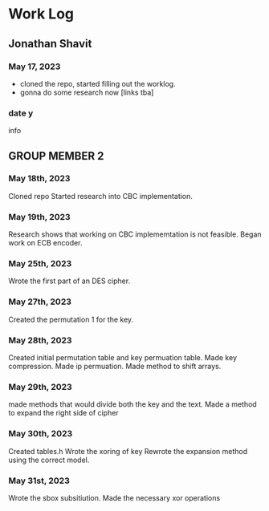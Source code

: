 # Work Log

## Jonathan Shavit

### May 17, 2023

- cloned the repo, started filling out the worklog.
- gonna do some research now [links tba]

### date y

info


## GROUP MEMBER 2

### May 18th, 2023
Cloned repo
Started research into CBC implementation.
### May 19th, 2023
Research shows that working on CBC implememtation is not feasible.
Began work on ECB encoder.


### May 25th, 2023
Wrote the first part of an DES cipher. 

### May 27th, 2023
Created the permutation 1 for the key.

### May 28th, 2023
Created initial permutation table and key permuation table.
Made key compression. 
Made ip permuation.
Made method to shift arrays.

### May 29th, 2023
made methods that would divide both the key and the text.
Made a method to expand the right side of cipher

### May 30th, 2023
Created tables.h
Wrote the xoring of key 
Rewrote the expansion method using the correct model.

### May 31st, 2023
Wrote the sbox subsitiution.
Made the necessary xor operations
